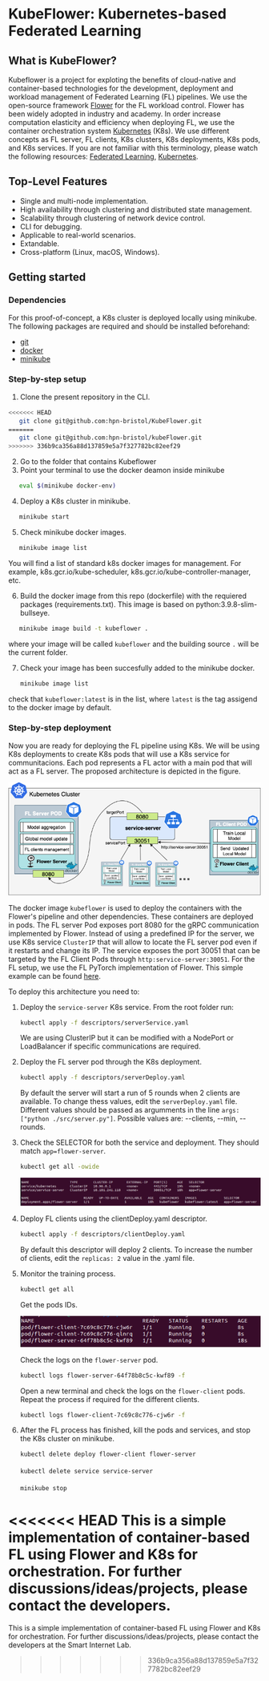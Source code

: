 # KubeFlower: Kubernetes-based Federated Learning

## What is KubeFlower?
Kubeflower is a project for exploting the benefits of cloud-native and container-based technologies for the development, deployment and workload management of Federated Learning (FL) pipelines. We use the open-source framework [Flower](https://flower.dev/) for the FL workload control. Flower has been widely adopted in industry and academy. In order increase computation elasticity and efficiency when deploying FL, we use the container orchestration system [Kubernetes](https://kubernetes.io/) (K8s). We use different concepts as FL server, FL clients, K8s clusters, K8s deployments, K8s pods, and K8s services. If you are not familiar with this terminology, please watch the following resources: [Federated Learning](https://youtu.be/nBGQQHPkyNY), [Kubernetes](https://youtu.be/s_o8dwzRlu4). 

## Top-Level Features
* Single and multi-node implementation.
* High availability through clustering and distributed state management.
* Scalability through clustering of network device control.
* CLI for debugging.
* Applicable to real-world scenarios.
* Extandable.
* Cross-platform (Linux, macOS, Windows).

## Getting started

### Dependencies

For this proof-of-concept, a K8s cluster is deployed locally using minikube. The following packages are required and should be installed beforehand:
* [git](https://git-scm.com/)
* [docker](https://www.docker.com/)
* [minikube](https://minikube.sigs.k8s.io/docs/)

### Step-by-step setup
 1. Clone the present repository in the CLI.
 ```bash
<<<<<<< HEAD
    git clone git@github.com:hpn-bristol/KubeFlower.git
=======
    git clone git@github.com:hpn-bristol/kubeFlower.git
>>>>>>> 336b9ca356a88d137859e5a7f327782bc82eef29
 ```
 2. Go to the folder that contains Kubeflower 
 3. Point your terminal to use the docker deamon inside minikube     
 ```bash
    eval $(minikube docker-env)
 ```
 4. Deploy a K8s cluster in minikube.
 ```bash
    minikube start
 ```
 5. Check minikube docker images. 
 ```bash
    minikube image list
 ```
 You will find a list of standard k8s docker images for management. For example, k8s.gcr.io/kube-scheduler, k8s.gcr.io/kube-controller-manager, etc. 
 
 6. Build the docker image from this repo (dockerfile) with the requiered packages (requirements.txt). This image is based on python:3.9.8-slim-bullseye. 
 ```bash
    minikube image build -t kubeflower .
 ```
 where your image will be called `kubeflower` and the building source `.` will be the current folder. 
 
 7. Check your image has been succesfully added to the minikube docker.
    ```bash
    minikube image list
    ```
check that `kubeflower:latest` is in the list, where `latest` is the tag assigend to the docker image by default. 

 ### Step-by-step deployment
 Now you are ready for deploying the FL pipeline using K8s. We will be using K8s deployments to create K8s pods that will use a K8s service for communitacions. Each pod represents a FL actor with a main pod that will act as a FL server. The proposed architecture is depicted in the figure. 

 ![](images/kubeflower.png)

 The docker image `kubeflower` is used to deploy the containers with the Flower's pipeline and other dependencies. These containers are deployed in pods. The FL server Pod exposes port 8080 for the gRPC communication implemented by Flower. Instead of using a predefined IP for the server, we use K8s service `ClusterIP` that will allow to locate the FL server pod even if it restarts and change its IP. The service exposes the port 30051 that can be targeted by the FL Client Pods through `http:service-server:30051`. For the FL setup, we use the FL PyTorch implementation of Flower. This simple example can be found [here](https://flower.dev/docs/quickstart-pytorch.html). 

To deploy this architecture you need to:

1. Deploy the `service-server` K8s service. From the root folder run:
    ```bash
    kubectl apply -f descriptors/serverService.yaml
    ```

    We are using ClusterIP but it can be modified with a NodePort or LoadBalancer if specific communications are required.  

2. Deploy the FL server pod through the K8s deployment. 
    ```bash
    kubectl apply -f descriptors/serverDeploy.yaml
    ```
    By default the server will start a run of 5 rounds when 2 clients are available. To change thess values, edit the `serverDeploy.yaml` file. Different values should be passed as argumments in the line ```args: ["python ./src/server.py"]```. Possible values are: --clients, --min, --rounds.   
3. Check the SELECTOR for both the service and deployment. They should match `app=flower-server`.
    ```bash
    kubectl get all -owide
    ```

    ![](images/selectors.png)
4. Deploy FL clients using the clientDeploy.yaml descriptor.  
    ```bash
    kubectl apply -f descriptors/clientDeploy.yaml
    ```

    By default this descriptor will deploy 2 clients. To increase the number of clients, edit the `replicas: 2` value in the .yaml file. 
5. Monitor the training process. 
    ```bash
    kubectl get all
    ```
    Get the pods IDs.
    
    ![](images/pods.png) 

    Check the logs on the ```flower-server``` pod.
    ```bash
    kubectl logs flower-server-64f78b8c5c-kwf89 -f
    ```

    Open a new terminal and check the logs on the ```flower-client``` pods. Repeat the process if required for the different clients.
    ```bash
    kubectl logs flower-client-7c69c8c776-cjw6r -f
    ``` 

6. After the FL process has finished, kill the pods and services, and stop the K8s cluster on minikube.
    ```bash
    kubectl delete deploy flower-client flower-server

    kubectl delete service service-server

    minikube stop
    ```

<<<<<<< HEAD
This is a simple implementation of container-based FL using Flower and K8s for orchestration. For further discussions/ideas/projects, please contact the developers.  
=======
This is a simple implementation of container-based FL using Flower and K8s for orchestration. For further discussions/ideas/projects, please contact the developers at the Smart Internet Lab.  
>>>>>>> 336b9ca356a88d137859e5a7f327782bc82eef29
